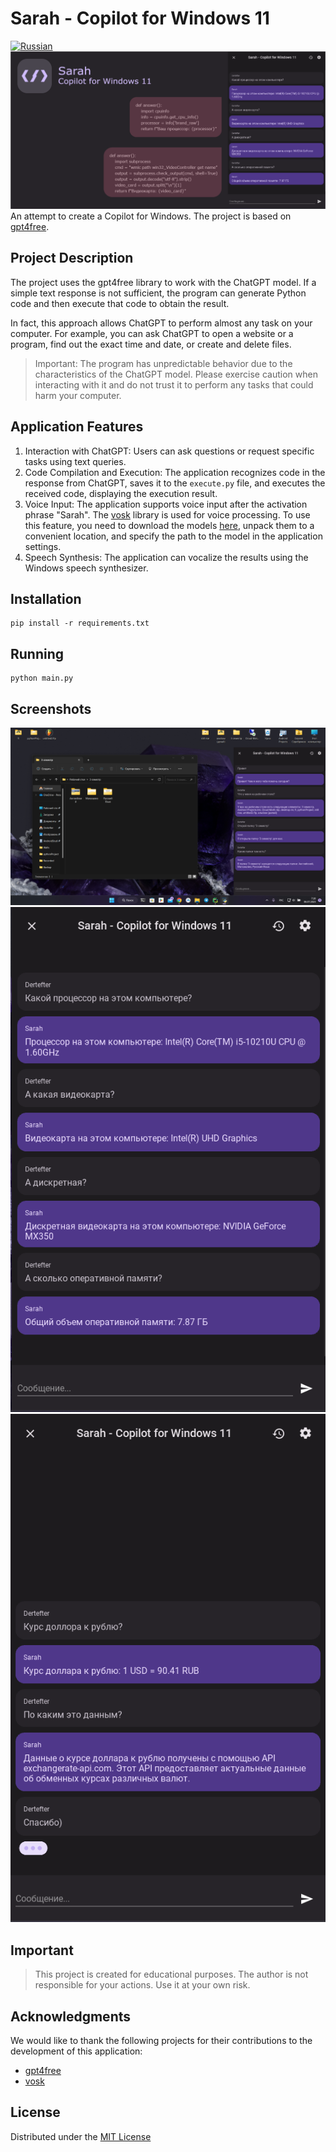 # Sarah - Copilot for Windows 11
[![Russian](https://img.shields.io/badge/ru%20-%20lang?label=lang&color=703)](README.md)
![header](assets/other/preview.png)
An attempt to create a Copilot for Windows. The project is based on [gpt4free](https://github.com/xtekky/gpt4free).

## Project Description

The project uses the gpt4free library to work with the ChatGPT model. If a simple text response is not sufficient, the program can generate Python code and then execute that code to obtain the result.

In fact, this approach allows ChatGPT to perform almost any task on your computer. For example, you can ask ChatGPT to open a website or a program, find out the exact time and date, or create and delete files.

> Important: The program has unpredictable behavior due to the characteristics of the ChatGPT model. Please exercise caution when interacting with it and do not trust it to perform any tasks that could harm your computer.

## Application Features

1. Interaction with ChatGPT: Users can ask questions or request specific tasks using text queries.
2. Code Compilation and Execution: The application recognizes code in the response from ChatGPT, saves it to the `execute.py` file, and executes the received code, displaying the execution result.
3. Voice Input: The application supports voice input after the activation phrase "Sarah". The [vosk](https://alphacephei.com/vosk/) library is used for voice processing. To use this feature, you need to download the models [here](https://alphacephei.com/vosk/models), unpack them to a convenient location, and specify the path to the model in the application settings.
4. Speech Synthesis: The application can vocalize the results using the Windows speech synthesizer.

## Installation
```
pip install -r requirements.txt
```

## Running
```
python main.py
```

## Screenshots
<div style="height: 50%">

![screenshot](assets/screenshots/1.png)
![screenshot](assets/screenshots/2.png)
![screenshot](assets/screenshots/3.png)

</div>

## Important
> This project is created for educational purposes. The author is not responsible for your actions. Use it at your own risk.

## Acknowledgments
We would like to thank the following projects for their contributions to the development of this application:
* [gpt4free](https://github.com/xtekky/gpt4free)
* [vosk](https://alphacephei.com/vosk/)

## License
Distributed under the [MIT License](LICENSE.md)